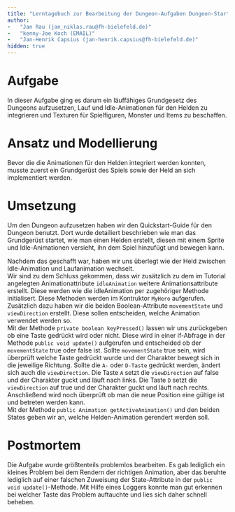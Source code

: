 ```yaml
---
title: "Lerntagebuch zur Bearbeitung der Dungeon-Aufgaben Dungeon-Start"
author:
-   "Jan Rau (jan_niklas.rau@fh-bielefeld.de)"
-   "kenny-Joe Koch (EMAIL)"
-   "Jan-Henrik Capsius (jan-henrik.capsius@fh-bielefeld.de)"
hidden: true
---
```


# Aufgabe

In dieser Aufgabe ging es darum ein läuffähiges Grundgesetz des Dungeons aufzusetzen, Lauf und Idle-Animationen für den Helden zu integrieren und Texturen für Spielfiguren, Monster und Items zu beschaffen.


# Ansatz und Modellierung

Bevor die die Animationen für den Helden integriert werden konnten, musste zuerst ein Grundgerüst des Spiels sowie der Held an sich implementiert werden.


# Umsetzung

Um den Dungeon aufzusetzen haben wir den Quickstart-Guide für den Dungeon benutzt. Dort wurde detailiert beschrieben wie man das Grundgerüst startet, wie man einen Helden erstellt, diesen mit einem Sprite und Idle-Animationen versieht, ihn dem Spiel hinzufügt und bewegen kann.   

Nachdem das geschafft war, haben wir uns überlegt wie der Held zwischen Idle-Animation und Laufanimation wechselt.   
Wir sind zu dem Schluss gekommen, dass wir zusätzlich zu dem im Tutorial angelegten Animationattribute `idleAnimation` weitere Animationsattribute erstellt. Diese werden wie die idleAnimation per zugehöriger Methode initialisert. Diese Methoden werden im Kontruktor `MyHero` aufgerufen.  
Zusätzlich dazu haben wir die beiden Boolean-Attribute `movementState` und `viewDirection` erstellt. Diese sollen entscheiden, welche Animation verwendet werden so.   
Mit der Methode `private boolean keyPressed()` lassen wir uns zurückgeben ob eine Taste gedrückt wird oder nicht. Diese wird in einer if-Abfrage in der Methode `public void update()` aufgerufen und entscheided ob der `movementState` true oder false ist. Sollte `movementState` true sein, wird überprüft welche Taste gedrückt wurde und der Charakter bewegt sich in die jeweilige Richtung. Sollte die `A-` oder `D-Taste` gedrückt werden, ändert sich auch die `viewDirection`. Die Taste `A` setzt die `viewDirection` auf false und der Charakter guckt und läuft nach links. Die Taste `D` setzt die `viewDirection` auf true und der Charakter guckt und läuft nach rechts. Anschließend wird noch überprüft ob man die neue Position eine gültige ist und betreten werden kann.  
Mit der Methode `public Animation getActiveAnimation()` und den beiden States geben wir an, welche Helden-Animation gerendert werden soll.


# Postmortem

Die Aufgabe wurde größtenteils problemlos bearbeiten. Es gab lediglich ein kleines Problem bei dem Rendern der richtigen Animation, aber das beruhte lediglich auf einer falschen Zuweisung der State-Attribute in der `public void update()`-Methode. Mit Hilfe eines Loggers konnte man gut erkennen bei welcher Taste das Problem auftauchte und lies sich daher schnell beheben.

